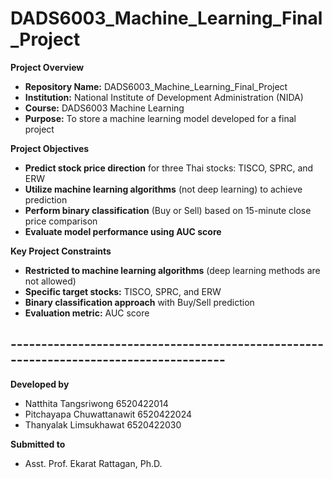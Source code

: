 # DADS6003_Machine_Learning_Final_Project

**Project Overview**

* **Repository Name:** DADS6003_Machine_Learning_Final_Project
* **Institution:** National Institute of Development Administration (NIDA)
* **Course:** DADS6003 Machine Learning
* **Purpose:** To store a machine learning model developed for a final project

**Project Objectives**

* **Predict stock price direction** for three Thai stocks: TISCO, SPRC, and ERW
* **Utilize machine learning algorithms** (not deep learning) to achieve prediction
* **Perform binary classification** (Buy or Sell) based on 15-minute close price comparison
* **Evaluate model performance using AUC score**

**Key Project Constraints**

* **Restricted to machine learning algorithms** (deep learning methods are not allowed)
* **Specific target stocks:** TISCO, SPRC, and ERW
* **Binary classification approach** with Buy/Sell prediction
* **Evaluation metric:** AUC score

## -------------------------------------------------------------------------------------- ##

**Developed by**
- Natthita Tangsriwong 6520422014
- Pitchayapa Chuwattanawit 6520422024
- Thanyalak Limsukhawat 6520422030


**Submitted to**
- Asst. Prof. Ekarat Rattagan, Ph.D.
